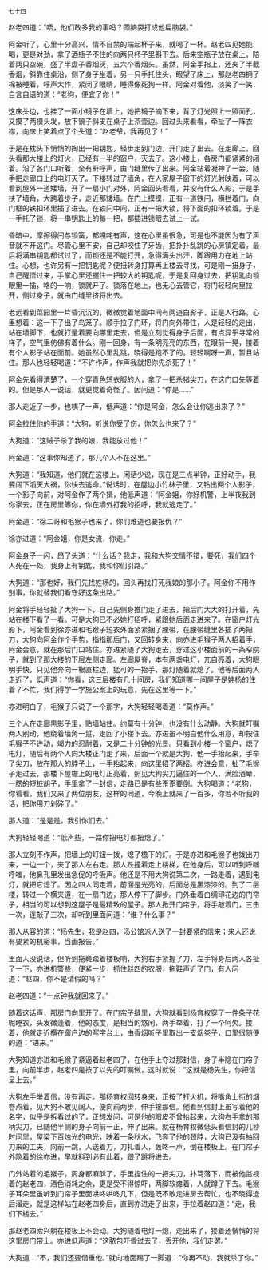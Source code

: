     七十四 

   赵老四道：“唔，他们敢多我的事吗？圆脑袋打成他扁脑袋。”

   阿金听了，心里十分高兴，情不自禁的端起杯子来，就喝了一杯。赵老四见她能喝，更是对劲，拿了酒瓶子不住的向两只杯子里斟下去。后来空瓶子放在桌上，陪着两只空碗，盛了半盘子香烟灰，五六个香烟头。虽然，阿金手指上，还夹了半截香烟，斜靠住桌沿，侧了身子坐着，另一只手托住头，眼望了床上，那赵老四拥了棉被睡着，呼声大作，紧闭了眼睛，睡得像死狗一样。阿金对着他，淡笑了一笑，自言自语的道：“老狗，便宜了你！”

   这床头边，也挂了一面小镜子在墙上，她把镜子摘下来，背了灯光照上一照面孔，又摸了两摸头发，放下镜子斜支在桌子上茶壶边。回过头来看看，牵扯了一阵衣襟，向床上笑着点了个头道：“赵老爷，我再见了！”

   于是在枕头下悄悄的掏出一把钥匙，轻步走到门边，开门走了出去。在走廊上，回头看那大楼上的灯火，已经有一半的窗户，灭去了。这小楼上，各房门都紧紧的闭着。沿了各门口听着，全有鼾呼声，由门缝里传了出来。阿金站着凝神了一会，随手把走廊口上的电灯灭了。下楼转过了墙角，在人家屋子窗下的灯光射映着，可以看到屋外一道矮墙，开了一扇小门对外，阿金回头看看，并没有什么人影，于是手扶了墙角，大跨着步子，走近那矮墙。在门上摸摸，正有一道铁闩，横拦着门，向门框的铁扣环里插了进去。在铁闩中间，正有一把大锁，将下面的扣环锁着。于是一手托了锁，将一串钥匙上的每一把，都插进锁眼去试上一试。

   昏暗中，摩擦得闩与锁簧，都嘎咤有声，这在心里虽很急，可是也不能因为有了声音就不开这门。尽管心里不安，自己却咬住了牙齿，把扑扑乱跳的心房镇定着，最后将满串钥匙都试过了，而锁还是不能打开，急得满头出汗，脚跟用力在地上站住。心想，也许另有一把钥匙呢？便扭转身打算再上楼去寻找，可是刚一扭身子，自己醒悟过来，手掌心里还握住一把较大的钥匙呢，于是复回身过去，把钥匙向锁眼里一插，咯的一响，锁就开了。锁落在地上，也无心去管它，将门轻轻向里拉开，侧过身子，就由门缝里挤将出去。

   老远看到菜园里一片昏沉沉的，微微觉着地面中间有两道白影子，正是人行路。心里想着：这一下子出了鸟笼了。顺手拉了门环，将门向外带住，人是轻轻的走出，站在墙脚下，也就打量着要向哪里走去，但是立刻觉得身子后面，有点异乎寻常的样子，空气里仿佛有着什么。刚一回身，有一条明亮亮的东西，在眼前一晃，接着有个人影子站在面前。她虽然心里乱跳，晓得是跑不了的。轻轻啊呀一声，暂且站住。那人也轻轻喝道：“不许作声，作声我就把你先杀死了！”

   阿金先看得清楚了，一个穿青色短衣服的人，拿了一把杀猪尖刀，在这门口先等着的。但是那人一说话，就更觉着奇怪了。因问道：“你是……”

   那人走近了一步，也咦了一声，低声道：“你是阿金，怎么会让你逃出来了？”

   阿金拉住他的手道：“大狗，听说你受了伤，你怎么也来了？”

   大狗道：“这贼子杀了我的娘，我能放过他！”

   阿金道：“这事你知道了，那几个人不在这里。”

   大狗道：“我知道，他们就在这楼上，闲话少说，现在是三点半钟，正好动手，我要闯下滔天大祸，你快去逃命。”说话时，在屋边小竹林子里，又钻出两个人影子，一个影子向前，对阿金作了两个揖，他低声道：“阿金姐，你好机警，上半夜我到你家去，正在房里等你，你在墙外打我的招呼，我就逃走了。”

   阿金道：“徐二哥和毛猴子也来了，你们难道也要报仇？”

   徐亦进道：“阿金姐，你是女流，你走。”

   阿金身子一闪，昂了头道：“什么话？我走，我和大狗交情不错，要死，我们四个人死在一处，我身上有钥匙，我和你们引路。”

   大狗道：“那也好，我们先找姓杨的，回头再找打死我娘的那小子。阿金你不用作别事，你就替我们看守好这条出路。”

   阿金将手轻轻扯了大狗一下，自己先侧身推门走了进去，把后门大大的打开着，先站在楼下看了一看。可是大狗已不必她打招呼，紧跟她后面走进来了。在窗户灯光影下，阿金看到徐亦进和毛猴子短衣外面紧紧捆了腰带，在腰带缝里各插了两把刀，大狗向阿金作个手势，指指那后门，又回转身来，向亦进毛猴子两人招着手，阿金会意，就在那后门口站住。亦进紧随了大狗走去，穿过这小楼面前的一条窄院子，就到了那大楼的下层左侧走廊。左廊屋脊，本有两盏电灯，兀自亮着，大狗眼明手快，只见他奔向一根直柱边，猛可的一抬手，那灯随着就熄了。他等后面两人走近了，低声道：“你看，这三层楼有几十间房，我们知道哪一间屋子是姓杨的住着？不忙，我们得学一学施公案上的玩意，先在这里等一下。”

   亦进明白了，毛猴子只说了一个那字，大狗轻轻喝着道：“莫作声。”

   三个人在走廊黑影子里，贴墙站住。约莫有十分钟，也没有什么动静。大狗就叮嘱两人别动，他绕着墙角一踅，走回了小楼下去。亦进虽不明白他什么用意，却按住毛猴子不许动，竭力的忍耐着，又是二十分钟的光景。只看到小楼一个窗户，熄了电灯，随后有两个人向大楼正门走了来，后面一个就是大狗，他一手抬起来，手举了尖刀，放在那人的脖子上，一手抬起来，向这里招了两招。亦进会意，扯了毛猴子走过去，那楼下屋檐上的电灯正亮着，照见大狗尖刀逼住的一个人，满脸酒晕，一腮的短桩胡子，手里拿了一封信，走路已是有些歪歪要倒。大狗喝道：“老狗，你看看，我们又来了两位朋友，这样的同道，今晚上就来了一百多，你若不听我的话，把你用刀剁碎了。”

   那人道：“是是是，我引你们去。”

   大狗轻轻喝道：“低声些，一路你把电灯都扭熄了。”

   那人立刻不作声，把墙上的灯钮一拨，熄了檐下的灯。于是亦进和毛猴子也拨出刀来，一边一个，夹了那人左右走。那人跌撞着走上楼梯，在他身后，可以听到呼嗤呼嗤，他鼻孔里发出急促的呼吸声。他还是不用大狗说第二次，一路走着，遇到电灯，就把它熄了。因之四人同走着，前面是光亮的，后面总是黑漆漆的。到了二层楼，转过一个横夹道，在一扇门边，那人停下了脚步。门外垂着白绸印花边的门帘子，相当的可以想到这屋子是最精致的屋子。那人掀开门帘子，将手敲着门，三击一次，连敲了三次，却听到里面问道：“谁？什么事？”

   那人从容的道：“杨先生，我是赵四，汤公馆派人送了一封要紧的信来；来人还说有要紧的机密事，当画报告。”

   里面人没说话，但听到拖鞋踏着楼板响，大狗右手紧握了刀，左手将身后两人各扯了一下，亦进机警些，便紧一步，抓住赵四的农服，拖鞋声近了门，有人问道：“赵四，你不是请假的吗？”

   赵老四道：“一点钟我就回来了。”

   随着这话声，那房门向里开了。在门帘子缝里，大狗就看到杨育权穿了一件条子花呢睡衣，头发微蓬着，他的态度，是相当的悠闲，两手举着，打了一个呵欠。接着，他就走近横在窗户边的写字台上，由香烟听子里取出一支烟卷子，口里很随便的道：“进来。”

   大狗知道亦进和毛猴子紧逼着赵老四了，在他手上夺过那封信，身子半隐在门帘子里，向前半步，赵老四是按了以先的叮嘱做，这时就说：“这就是杨先生，你把信呈上去。”

   大狗左手举着信，没有再走。那杨育权回转身来，正按了打火机，将嘴角上衔的烟卷点着，见大狗不敢见阔人，便向前两步，伸手接那信。他看到信封上虽写着他的名字，似乎是拆看过的了，正想发问，可是他的眼皮不曾抬起来，大狗右手拿的那柄尖刀，已随他半侧的身子向前一正，伸了出来。就在杨育权微低头看信封的几秒时间里，屋梁下百烛光的电光，映着一条秋水，飞奔了他的颈脖，大狗已没有抽回刀来的工夫，向前一跳，人送着刀，刀扎着人，轰咚一声，倒在楼板上。在门帘子外隐着的徐亦进，早就料到必有此着，跟了跳将进去。

   门外站着的毛猴子，周身都麻酥了，手里捏住的一把尖刀，扑笃落下，而被他监视着的赵老四，酒色消耗之余，更是受不得惊吓，两脚软瘫着，人就蹲了下去。毛猴子耳朵里虽听到门帘子里面哄咚哄咚几下，但是既不敢走进房去帮忙，也不晓得退后溜走，就是这样站在赵老四身后，直到亦进走了出来，手拉着赵四道：“走，我们下楼去。”

   那赵老四索兴躺在楼板上不会动。大狗随着电灯一熄，走出来了，接着还悄悄的将这里房门带上。亦进低声道：“这脓包吓昏过去了，丢开他，我们走罢。”

   大狗道：“不，我们还要借重他。”就向地面踢了一脚道：“你再不动，我就杀了你。”

